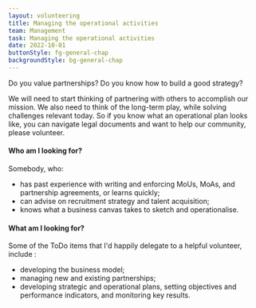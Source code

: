 ```yaml
---
layout: volunteering
title: Managing the operational activities
team: Management
task: Managing the operational activities
date: 2022-10-01
buttonStyle: fg-general-chap
backgroundStyle: bg-general-chap
---
```


Do you value partnerships? Do you know how to build a good strategy?
<!-- excerpt-end -->
We will need to start thinking of partnering with others to accomplish our mission. We also need to think of the long-term play, while solving challenges relevant today. So if you know what an operational plan looks like, you can navigate legal documents and want to help our community, please volunteer. 

#### Who am I looking for?

Somebody, who:

+ has past experience with writing and enforcing MoUs, MoAs, and partnership agreements, or learns quickly;
+ can advise on recruitment strategy and talent acquisition;
+ knows what a business canvas takes to sketch and operationalise.

#### What am I looking for?

Some of the ToDo items that I'd happily delegate to a helpful volunteer, include :

+ developing the business model;
+ managing new and existing partnerships;
+ developing strategic and operational plans, setting objectives and performance indicators, and monitoring key results.
